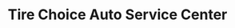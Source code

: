 ---
title: "Tire Choice Auto Service Center"
url: /brooklyn/tire-choice-auto-service-center/
shop: Reifen
---